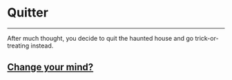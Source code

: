 # Quitter
---

After much thought, you decide to quit the haunted house and go trick-or-treating instead.

## [Change your mind?](../../home.md)